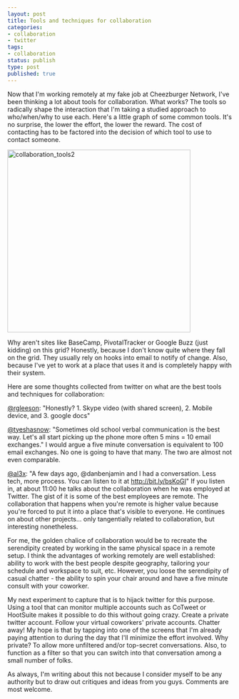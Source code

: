 ```yaml
---
layout: post
title: Tools and techniques for collaboration
categories:
- collaboration
- twitter
tags:
- collaboration
status: publish
type: post
published: true
---
```

Now that I'm working remotely at my fake job at Cheezburger Network, I've been thinking a lot about tools for collaboration. What works? The tools so radically shape the interaction that I'm taking a studied approach to who/when/why to use each. Here's a little graph of some common tools. It's no surprise, the lower the effort, the lower the reward. The cost of contacting has to be factored into the decision of which tool to use to contact someone.

<img src="http://skinnywhitegirl.com/blog/wp-content/uploads/2010/06/collaboration_tools2.gif" alt="collaboration_tools2" title="collaboration_tools2" width="410" height="410" class="aligncenter size-full wp-image-76" />

Why aren't sites like BaseCamp, PivotalTracker or Google Buzz (just kidding)  on this grid? Honestly, because I don't know quite where they fall on the grid. They usually rely on hooks into email to notify of change. Also, because I've yet to work at a place that uses it and is completely happy with their system.

Here are some thoughts collected from twitter on what are the best tools and techniques for collaboration:

<a href="http://twitter.com/rgleeson">@rgleeson</a>: "Honestly? 1. Skype video (with shared screen), 2. Mobile device, and 3. google docs"

<a href="http://twitter.com/tyeshasnow">@tyeshasnow</a>: "Sometimes old school verbal communication is the best way. Let's all start picking up the phone more often 5 mins = 10 email exchanges." I would argue a five minute conversation is equivalent to 100 email exchanges. No one is going to have that many. The two are almost not even comparable.

<a href="http://twitter.com/al3x">@al3x</a>: "A few days ago, @danbenjamin and I had a conversation. Less tech, more process. You can listen to it at <a href="http://bit.ly/bsKoGI">http://bit.ly/bsKoGI</a>"
If you listen in, at about 11:00 he talks about the collaboration when he was employed at Twitter. The gist of it is some of the best employees are remote. The collaboration that happens when you're remote is higher value because you're forced to put it into a place that's visible to everyone. He continues on about other projects... only tangentially related to collaboration, but interesting nonetheless.

For me, the golden chalice of collaboration would be to recreate the serendipity created by working in the same physical space in a remote setup. I think the advantages of working remotely are well established: ability to work with the best people despite geography, tailoring your schedule and workspace to suit, etc. However, you loose the serendipity of casual chatter - the ability to spin your chair around and have a five minute consult with your coworker.

My next experiment to capture that is to hijack twitter for this purpose. Using a tool that can monitor multiple accounts such as CoTweet or HootSuite makes it possible to do this without going crazy. Create a private twitter account. Follow your virtual coworkers' private accounts. Chatter away! My hope is that by tapping into one of the screens that I'm already paying attention to during the day that I'll minimize the effort involved. Why private? To allow more unfiltered and/or top-secret conversations. Also, to function as a filter so that you can switch into that conversation among a small number of folks.

As always, I'm writing about this not because I consider myself to be any authority but to draw out critiques and ideas from you guys. Comments are most welcome.
